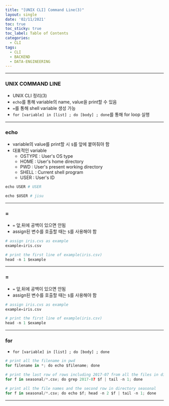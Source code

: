 ```yaml
---
title: "[UNIX CLI] Command Line(3)"
layout: single
date: '02/11/2021'
toc: true
toc_sticky: true
toc_label: Table of Contents
categories:
  - CLI
tags:
  - CLI
  - BACKEND
  - DATA-ENGINEERING
---
```


---
### UNIX COMMAND LINE
* UNIX CLI 정리(3)
* `echo`를 통해 variable의 name, value을 print할 수 있음
* `=`를 통해 shell variable 생성 가능
* `for [variable] in [list] ; do [body] ; done`를 통해 for loop 실행

---

### echo
* variable의 value를 print할 시 `$`를 앞에 붙여줘야 함
* 대표적인 variable
    * OSTYPE : User's OS type
    * HOME : User's home directory
    * PWD : User's present working directory
    * SHELL : Current shell program
    * USER : User's ID

```python
echo USER # USER

echo $USER # jisu

```
---

### =
* `=` 앞,뒤에 공백이 있으면 안됨
* assign된 변수를 호출할 때는 `$`를 사용해야 함

```python
# assign iris.cvs as example
example=iris.csv

# print the first line of example(iris.csv)
head -n 1 $example
```
---

### =
* `=` 앞,뒤에 공백이 있으면 안됨
* assign된 변수를 호출할 때는 `$`를 사용해야 함

```python
# assign iris.cvs as example
example=iris.csv

# print the first line of example(iris.csv)
head -n 1 $example
```
---

### for
* `for [variable] in [list] ; do [body] ; done`

```python
# print all the filename in pwd
for filename in *; do echo $filename; done

# print the last row of rows including 2017-07 from all the files in directory seasonal 
for f in seasonal/*.csv; do grep 2017-07 $f | tail -n 1; done

# print all the file names and the second row in directory seasonal
for f in seasonal/*.csv; do echo $f; head -n 2 $f | tail -n 1; done
```

---
